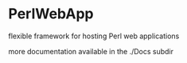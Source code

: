 PerlWebApp
==========

flexible framework for hosting Perl web applications

more documentation available in the ./Docs subdir